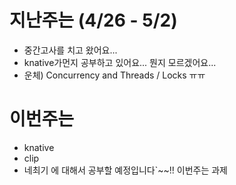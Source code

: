 # 지난주는 (4/26 - 5/2)
- 중간고사를 치고 왔어요...
- knative가먼지 공부하고 있어요... 뭔지 모르겠어요...
- 운체) Concurrency and Threads / Locks ㅠㅠ

# 이번주는
- knative
- clip
- 네최기
에 대해서 공부할 예정입니다`~~!!
이번주는 과제 
